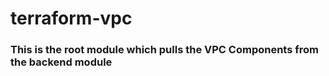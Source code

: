 # terraform-vpc

### This is the root module which pulls the VPC Components from the backend module 
